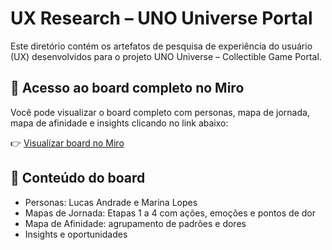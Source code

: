 # UX Research – UNO Universe Portal

Este diretório contém os artefatos de pesquisa de experiência do usuário (UX) desenvolvidos para o projeto UNO Universe – Collectible Game Portal.

## 🔗 Acesso ao board completo no Miro

Você pode visualizar o board completo com personas, mapa de jornada, mapa de afinidade e insights clicando no link abaixo:

👉 [Visualizar board no Miro]([https://miro.com/app/board/uXjVJzQ-pXU=](https://miro.com/app/board/uXjVJzQ-pXU=/?share_link_id=922950195017))

## 📌 Conteúdo do board

- Personas: Lucas Andrade e Marina Lopes
- Mapas de Jornada: Etapas 1 a 4 com ações, emoções e pontos de dor
- Mapa de Afinidade: agrupamento de padrões e dores
- Insights e oportunidades
